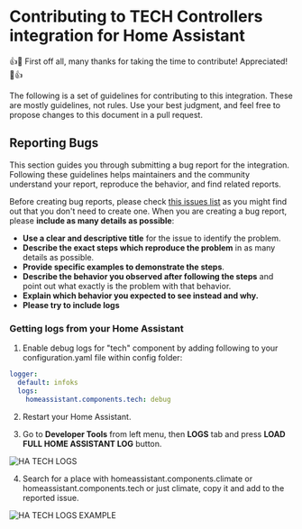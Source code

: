 # Contributing to TECH Controllers integration for Home Assistant

:+1::tada: First off all, many thanks for taking the time to contribute! Appreciated! :tada::+1:

The following is a set of guidelines for contributing to this integration. These are mostly guidelines, not rules. Use your best judgment, and feel free to propose changes to this document in a pull request.

## Reporting Bugs

This section guides you through submitting a bug report for the integration. Following these guidelines helps maintainers and the community understand your report, reproduce the behavior, and find related reports.

Before creating bug reports, please check [this issues list](https://github.com/anarion80/tech-controllers/issues) as you might find out that you don't need to create one. When you are creating a bug report, please **include as many details as possible**:

* **Use a clear and descriptive title** for the issue to identify the problem.
* **Describe the exact steps which reproduce the problem** in as many details as possible.
* **Provide specific examples to demonstrate the steps**.
* **Describe the behavior you observed after following the steps** and point out what exactly is the problem with that behavior.
* **Explain which behavior you expected to see instead and why.**
* **Please try to include logs**

### Getting logs from your Home Assistant

1. Enable debug logs for "tech" component by adding following to your configuration.yaml file within config folder:

```yaml
logger:
  default: infoks
  logs:
    homeassistant.components.tech: debug
```

2. Restart your Home Assistant.

3. Go to **Developer Tools** from left menu, then **LOGS** tab and press **LOAD FULL HOME ASSISTANT LOG** button.

![HA TECH LOGS](/images/ha-tech-logs.png)

4. Search for a place with homeassistant.components.climate or homeassistant.components.tech or just climate, copy it and add to the reported issue.

![HA TECH LOGS EXAMPLE](/images/ha-tech-logs-ex.png)
